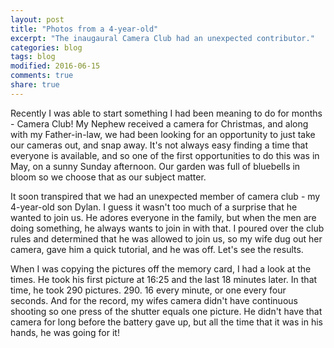 ```yaml
---
layout: post
title: "Photos from a 4-year-old"
excerpt: "The inaugaural Camera Club had an unexpected contributor."
categories: blog
tags: blog
modified: 2016-06-15
comments: true
share: true
---
```


Recently I was able to start something I had been meaning to do for months - Camera Club! My Nephew received a camera for Christmas, and along with my Father-in-law, we had been looking for an opportunity to just take our cameras out, and snap away. It's not always easy finding a time that everyone is available, and so one of the first opportunities to do this was in May, on a sunny Sunday afternoon. Our garden was full of bluebells in bloom so we choose that as our subject matter.

It soon transpired that we had an unexpected member of camera club - my 4-year-old son Dylan. I guess it wasn't too much of a surprise that he wanted to join us. He adores everyone in the family, but when the men are doing something, he always wants to join in with that. I poured over the club rules and determined that he was allowed to join us, so my wife dug out her camera, gave him a quick tutorial, and he was off. Let's see the results.

When I was copying the pictures off the memory card, I had a look at the times. He took his first picture at 16:25 and the last 18 minutes later. In that time, he took 290 pictures. 290. 16 every minute, or one every four seconds. And for the record, my wifes camera didn't have continuous shooting so one press of the shutter equals one picture. He didn't have that camera for long before the battery gave up, but all the time that it was in his hands, he was going for it!




